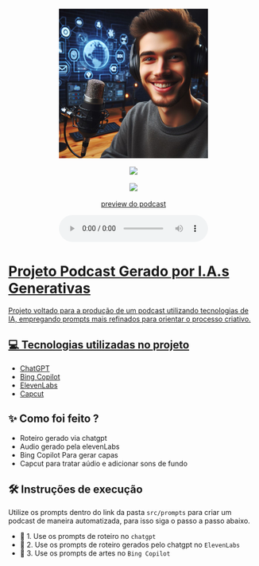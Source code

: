 ﻿<p align="center">
<img 
    src="./output/_7a99fd18-5322-4896-8ed5-7221fc171f4d.jpg"
    width="300"
/>
</p>

<p align="CENTER">
<a href="https://www.linkedin.com/in/gustavo-calves/">
    <img 
        src="https://img.shields.io/badge/LinkedIn-0077B5?style=for-the-badge&logo=linkedin&logoColor=white" 

</p>
</p>
<p align="CENTER">
<a href="https://github.com/gucabal?tab=repositories">
    <img 
        src="https://img.shields.io/badge/github-000000?style=for-the-badge&logo=github&logoColor=white" 
</p>


<p align="center">
    preview do podcast
</p>

<div align="center">
    <audio src="output/AUDIOPODCASTAUDIOPODCAST.MP3" controls title="Podcast"></audio>
</div>

# Projeto Podcast Gerado por I.A.s Generativas


Projeto voltado para a produção de um podcast utilizando tecnologias de IA, empregando prompts mais refinados para orientar o processo criativo.

## 💻 Tecnologias utilizadas no projeto

- [ChatGPT](https://chat.openai.com/) 
- [Bing Copilot](https://www.bing.com/chat)
- [ElevenLabs](https://beta.elevenlabs.io/)
- [Capcut](https://www.capcut.com/pt-br/)

## ✨ Como foi feito ?

- Roteiro gerado via chatgpt
- Audio gerado pela elevenLabs
- Bing Copilot Para gerar capas
- Capcut para tratar aúdio e adicionar sons de fundo


## 🛠️ Instruções de execução

Utilize os prompts dentro do link da pasta `src/prompts` para criar um podcast de maneira automatizada, para isso siga o passo a passo abaixo.

- 🤖 1. Use os prompts de roteiro no `chatgpt`
- 🤖 2. Use os prompts de roteiro gerados pelo chatgpt no  `ElevenLabs`
- 🤖 3. Use os prompts de artes no `Bing Copilot`

